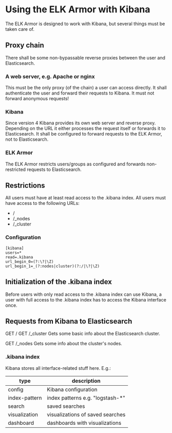 # <a id="kibana"></a> Using the ELK Armor with Kibana

The ELK Armor is designed to work with Kibana, but several things must be taken care of.

## Proxy chain

There shall be some non-bypassable reverse proxies between the user and Elasticsearch.

### A web server, e.g. Apache or nginx

This must be the only proxy (of the chain) a user can access directly.
It shall authenticate the user and forward their requests to Kibana.
It must not forward anonymous requests!

### Kibana

Since version 4 Kibana provides its own web server and reverse proxy.
Depending on the URL it either processes the request itself or forwards it to Elasticsearch.
It shall be configured to forward requests to the ELK Armor, not to Elasticsearch.

### ELK Armor

The ELK Armor restricts users/groups as configured and forwards non-restricted requests to Elasticsearch.

## Restrictions

All users must have at least read access to the .kibana index.
All users must have access to the following URLs:

* /
* /_nodes
* /_cluster

### Configuration

```
[kibana]
users=*
read=.kibana
url_begin_0=(?:\?|\Z)
url_begin_1=_(?:nodes|cluster)(?:/|\?|\Z)
```

## Initialization of the .kibana index

Before users with only read access to the .kibana index can use Kibana,
a user with full access to the .kibana index has to access the Kibana interface once.

## Requests from Kibana to Elasticsearch

GET /
GET /_cluster
Gets some basic info about the Elasticsearch cluster.

GET /_nodes
Gets some info about the cluster's nodes.

### .kibana index

Kibana stores all interface-related stuff here. E.g.:

  type          | description
  --------------|---------------------------------
  config        | Kibana configuration
  index-pattern | index patterns e.g. "logstash-*"
  search        | saved searches
  visualization | visualizations of saved searches
  dashboard     | dashboards with visualizations
